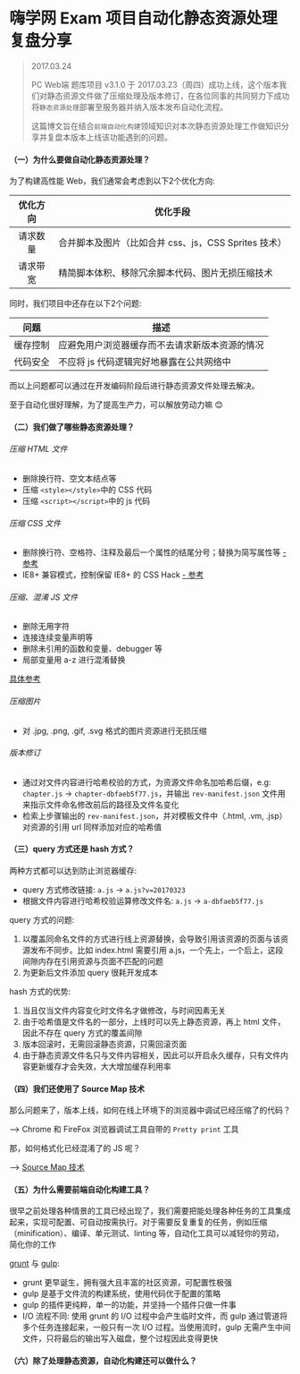 嗨学网 Exam 项目自动化静态资源处理复盘分享
===

> 2017.03.24
> 
> PC Web端 题库项目 v3.1.0 于 2017.03.23（周四）成功上线，这个版本我们对静态资源文件做了压缩处理及版本修订，在各位同事的共同努力下成功将`静态资源处理`部署至服务器并纳入版本发布自动化流程。
> 
> 这篇博文旨在结合`前端自动化构建`领域知识对本次静态资源处理工作做知识分享并复盘本版本上线该功能遇到的问题。

#### （一）为什么要做自动化静态资源处理？

为了构建高性能 Web，我们通常会考虑到以下2个优化方向:

|优化方向|优化手段|
|:----:|----|
|请求数量|合并脚本及图片（比如合并 css、js，CSS Sprites 技术）|
|请求带宽|精简脚本体积、移除冗余脚本代码、图片无损压缩技术|

同时，我们项目中还存在以下2个问题:

|问题|描述|
|:----:|----|
|缓存控制|应避免用户浏览器缓存而不去请求新版本资源的情况|
|代码安全|不应将 js 代码逻辑完好地暴露在公共网络中|

而以上问题都可以通过在开发编码阶段后进行静态资源文件处理去解决。

至于自动化很好理解，为了提高生产力，可以解放劳动力嘛 :blush:

#### （二）我们做了哪些静态资源处理？

###### 压缩 HTML 文件

* 删除换行符、空文本结点等
* 压缩 `<style></style>`中的 CSS 代码
* 压缩 `<script></script>`中的 js 代码

###### 压缩 CSS 文件

* 删除换行符、空格符、注释及最后一个属性的结尾分号；替换为简写属性等 [- 参考](https://github.com/jakubpawlowicz/clean-css#level-1-optimizations)
* IE8+ 兼容模式，控制保留 IE8+ 的 CSS Hack [- 参考](https://github.com/jakubpawlowicz/clean-css#compatibility-modes)

###### 压缩、混淆 JS 文件

* 删除无用字符
* 连接连续变量声明等
* 删除未引用的函数和变量、debugger 等
* 局部变量用 a-z 进行混淆替换

[具体参考](https://github.com/mishoo/UglifyJS2#compressor-options)

###### 压缩图片

* 对 .jpg, .png, .gif, .svg 格式的图片资源进行无损压缩

###### 版本修订

* 通过对文件内容进行哈希校验的方式，为资源文件命名加哈希后缀，e.g: `chapter.js` -> `chapter-dbfaeb5f77.js`，并输出 `rev-manifest.json` 文件用来指示文件命名修改前后的路径及文件名变化
* 检索上步骤输出的 `rev-manifest.json`，并对模板文件中（.html, .vm, .jsp）对资源的引用 url 同样添加对应的哈希值

#### （三）query 方式还是 hash 方式？

两种方式都可以达到防止浏览器缓存:

* query 方式修改链接: `a.js` -> `a.js?v=20170323`
* 根据文件内容进行哈希校验运算修改文件名: `a.js` -> `a-dbfaeb5f77.js`

query 方式的问题:

1. 以覆盖同命名文件的方式进行线上资源替换，会导致引用该资源的页面与该资源发布不同步。比如 index.html 需要引用 a.js，一个先上，一个后上，这段间隙内存在引用资源与页面不匹配的问题
2. 为更新后文件添加 query 很耗开发成本

hash 方式的优势:

1. 当且仅当文件内容变化时文件名才做修改，与时间因素无关
2. 由于哈希值是文件名的一部分，上线时可以先上静态资源，再上 html 文件，因此不存在 query 方式的覆盖间隙
3. 版本回滚时，无需回滚静态资源，只需回滚页面
4. 由于静态资源文件名只与文件内容相关，因此可以开启永久缓存，只有文件内容更新缓存才会失效，大大增加缓存利用率

#### （四）我们还使用了 Source Map 技术

那么问题来了，版本上线，如何在线上环境下的浏览器中调试已经压缩了的代码？

--> Chrome 和 FireFox 浏览器调试工具自带的 `Pretty print` 工具

那，如何格式化已经混淆了的 JS 呢？

--> [Source Map 技术](http://www.ruanyifeng.com/blog/2013/01/javascript_source_map.html)

#### （五）为什么需要前端自动化构建工具？

很早之前处理各种情景的工具已经出现了，我们需要把能处理各种任务的工具集成起来，实现可配置、可自动按需执行。对于需要反复重复的任务，例如压缩（minification）、编译、单元测试、linting 等，自动化工具可以减轻你的劳动，简化你的工作

[grunt](http://www.gruntjs.net/) 与 [gulp](http://www.gulpjs.com.cn/):

* grunt 更早诞生，拥有强大且丰富的社区资源，可配置性极强
* gulp 是基于文件流的构建系统，使用代码优于配置的策略
* gulp 的插件更纯粹，单一的功能，并坚持一个插件只做一件事
* I/O 流程不同: 使用 grunt 的 I/O 过程中会产生临时文件，而 gulp 通过管道将多个任务连接起来，一般只有一次 I/O 过程。当使用流时，gulp 无需产生中间文件，只将最后的输出写入磁盘，整个过程因此变得更快

#### （六）除了处理静态资源，自动化构建还可以做什么？


